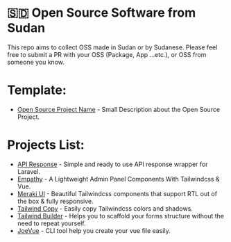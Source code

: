 # 🇸🇩 Open Source Software from Sudan
This repo aims to collect OSS made in Sudan or by Sudanese.
Please feel free to submit a PR with your OSS (Package, App ...etc.), or OSS from someone you know.

# Template:

- [Open Source Project Name](https://github.com/obiefy/api-response) - Small Description about the Open Source Project.

# Projects List:
- [API Response](https://github.com/obiefy/api-response) - Simple and ready to use API response wrapper for Laravel.
- [Empathy](https://empathy.js.org/) - A Lightweight Admin Panel Components With Tailwindcss & Vue.
- [Meraki UI](https://merakiui.com/) - Beautiful Tailwindcss components that support RTL out of the box & fully responsive.
- [Tailwind Copy](https://twcopy.js.org/) - Easily copy Tailwindcss colors and shadows.
- [Tailwind Builder](https://twbuilder.netlify.app/) - Helps you to scaffold your forms structure without the need to repeat yourself.
- [JoeVue](https://www.npmjs.com/package/joe-vue) - CLI tool help you create your vue file easily.